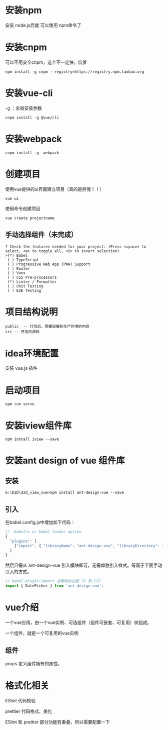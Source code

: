# 安装npm

安装 node.js后就 可以使用 npm命令了

# 安装cnpm

可以不用安全cnpm，这个不一定快，坑爹

```
npm install -g cnpm --registry=https://registry.npm.taobao.org
```

# 安装vue-cli

-g ：全局安装参数

```
cnpm install -g @vue/cli
```

# 安装webpack

```
cnpm install -g  webpack
```





# 创建项目

使用vue提供的ui界面建立项目（真的是巨慢！！）

```
vue ui
```

使用命令创建项目

```
vue create projectname
```

## 手动选择组件（未完成）

```
? Check the features needed for your project: (Press <space> to select, <a> to toggle all, <i> to invert selection)
>(*) Babel
 ( ) TypeScript
 ( ) Progressive Web App (PWA) Support
 ( ) Router
 ( ) Vuex
 ( ) CSS Pre-processors
 (*) Linter / Formatter
 ( ) Unit Testing
 ( ) E2E Testing   
```





# 项目结构说明

```
public  -- 打包后，需要部署到生产环境的内容
src -- 开发的源码
```



# idea环境配置 

安装 vue.js 插件 

# 启动项目

```
npm run serve
```

# 安装iview组件库

```
npm install iview --save
```



# 安装ant design of vue 组件库

## 安装

```dos
G:\D2D\d2d_view_vue>npm install ant-design-vue --save
```

## 引入

在babel.config.js中增加如下代码：

```jsx
// .babelrc or babel-loader option
{
  "plugins": [
    ["import", { "libraryName": "ant-design-vue", "libraryDirectory": "es", "style": "css" }] // `style: true` 会加载 less 文件
  ]
}
```

然后只需从 ant-design-vue 引入模块即可，无需单独引入样式。等同于下面手动引入的方式。

```jsx
// babel-plugin-import 会帮助你加载 JS 和 CSS
import { DatePicker } from 'ant-design-vue';
```

# vue介绍

一个vue应用，由一个vue实例、可选组件（组件可嵌套、可复用）树组成。



一个组件，就是一个可复用的vue实例

## 组件

props 定义组件拥有的属性，



# 格式化相关

ESlint 代码校验

prettier 代码格式、美化

ESlint 和 prettier 部分功能有重叠，所以需要配置一下